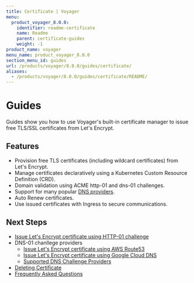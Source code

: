 ```yaml
---
title: Certificate | Voyager
menu:
  product_voyager_8.0.0:
    identifier: readme-certificate
    name: Readme
    parent: certificate-guides
    weight: -1
product_name: voyager
menu_name: product_voyager_8.0.0
section_menu_id: guides
url: /products/voyager/8.0.0/guides/certificate/
aliases:
  - /products/voyager/8.0.0/guides/certificate/README/
---
```


# Guides

Guides show you how to use Voyager's built-in certificate manager to issue free TLS/SSL certificates from Let's Encrypt.

## Features
- Provision free TLS certificates (including wildcard certificates) from Let's Encrypt.
- Manage certificates declaratively using a Kubernetes Custom Resource Definition (CRD).
- Domain validation using ACME http-01 and dns-01 challenges.
- Support for many popular [DNS providers](/products/voyager/8.0.0/guides/certificate/dns/providers).
- Auto Renew certificates.
- Use issued certificates with Ingress to secure communications.

## Next Steps
- [Issue Let's Encrypt certificate using HTTP-01 challenge](/products/voyager/8.0.0/guides/certificate/http/overview)
- DNS-01 chanllege providers
  - [Issue Let's Encrypt certificate using AWS Route53](/products/voyager/8.0.0/guides/certificate/dns/route53)
  - [Issue Let's Encrypt certificate using Google Cloud DNS](/products/voyager/8.0.0/guides/certificate/dns/google-cloud)
  - [Supported DNS Challenge Providers](/products/voyager/8.0.0/guides/certificate/dns/providers)
- [Deleting Certificate](/products/voyager/8.0.0/guides/certificate/delete)
- [Frequently Asked Questions](/products/voyager/8.0.0/guides/certificate/faq)
